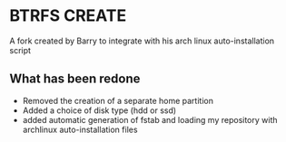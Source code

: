 # BTRFS CREATE
A fork created by Barry to integrate with his arch linux auto-installation script

## What has been redone

- Removed the creation of a separate home partition
- Added a choice of disk type (hdd or ssd)
- added automatic generation of fstab and loading my repository with archlinux auto-installation files
